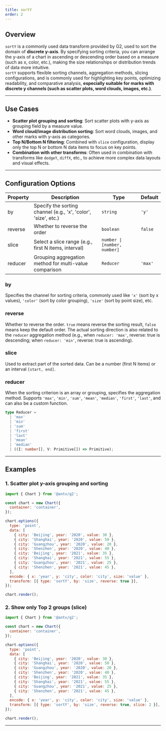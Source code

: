 ```yaml
---
title: sortY
order: 2
---
```


## Overview

`sortY` is a commonly used data transform provided by G2, used to sort the domain of **discrete y-axis**. By specifying sorting criteria, you can arrange the y-axis of a chart in ascending or descending order based on a measure (such as x, color, etc.), making the size relationships or distribution trends of data more intuitive.  
`sortY` supports flexible sorting channels, aggregation methods, slicing configurations, and is commonly used for highlighting key points, optimizing readability, and comparative analysis, **especially suitable for marks with discrete y channels (such as scatter plots, word clouds, images, etc.)**.

---

## Use Cases

- **Scatter plot grouping and sorting**: Sort scatter plots with y-axis as grouping field by a measure value.
- **Word cloud/image distribution sorting**: Sort word clouds, images, and other marks with y-axis as categories.
- **Top N/Bottom N filtering**: Combined with `slice` configuration, display only the top N or bottom N data items to focus on key points.
- **Combination with other transforms**: Often used in combination with transforms like `dodgeY`, `diffX`, etc., to achieve more complex data layouts and visual effects.

---

## Configuration Options

| Property | Description                                          | Type                         | Default |
| -------- | ---------------------------------------------------- | ---------------------------- | ------- |
| by       | Specify the sorting channel (e.g., 'x', 'color', 'size', etc.) | `string`                     | `'y'`   |
| reverse  | Whether to reverse the order                         | `boolean`                    | `false` |
| slice    | Select a slice range (e.g., first N items, interval) | `number \| [number, number]` |         |
| reducer  | Grouping aggregation method for multi-value comparison | `Reducer`                    | `'max'` |

### by

Specifies the channel for sorting criteria, commonly used like `'x'` (sort by x values), `'color'` (sort by color grouping), `'size'` (sort by point size), etc.

### reverse

Whether to reverse the order. `true` means reverse the sorting result, `false` means keep the default order. The actual sorting direction is also related to the `reducer` aggregation method (e.g., when `reducer: 'max'`, reverse: true is descending; when `reducer: 'min'`, reverse: true is ascending).

### slice

Used to extract part of the sorted data. Can be a number (first N items) or an interval `[start, end]`.

### reducer

When the sorting criterion is an array or grouping, specifies the aggregation method. Supports `'max'`, `'min'`, `'sum'`, `'mean'`, `'median'`, `'first'`, `'last'`, and can also be a custom function.

```ts
type Reducer =
  | 'max'
  | 'min'
  | 'sum'
  | 'first'
  | 'last'
  | 'mean'
  | 'median'
  | ((I: number[], V: Primitive[]) => Primitive);
```

---

## Examples

### 1. Scatter plot y-axis grouping and sorting

```js | ob { autoMount: true }
import { Chart } from '@antv/g2';

const chart = new Chart({
  container: 'container',
});

chart.options({
  type: 'point',
  data: [
    { city: 'Beijing', year: '2020', value: 30 },
    { city: 'Shanghai', year: '2020', value: 50 },
    { city: 'Guangzhou', year: '2020', value: 20 },
    { city: 'Shenzhen', year: '2020', value: 40 },
    { city: 'Beijing', year: '2021', value: 35 },
    { city: 'Shanghai', year: '2021', value: 55 },
    { city: 'Guangzhou', year: '2021', value: 25 },
    { city: 'Shenzhen', year: '2021', value: 45 },
  ],
  encode: { x: 'year', y: 'city', color: 'city', size: 'value' },
  transform: [{ type: 'sortY', by: 'size', reverse: true }],
});

chart.render();
```

### 2. Show only Top 2 groups (slice)

```js | ob { autoMount: true }
import { Chart } from '@antv/g2';

const chart = new Chart({
  container: 'container',
});

chart.options({
  type: 'point',
  data: [
    { city: 'Beijing', year: '2020', value: 30 },
    { city: 'Shanghai', year: '2020', value: 50 },
    { city: 'Guangzhou', year: '2020', value: 20 },
    { city: 'Shenzhen', year: '2020', value: 40 },
    { city: 'Beijing', year: '2021', value: 35 },
    { city: 'Shanghai', year: '2021', value: 55 },
    { city: 'Guangzhou', year: '2021', value: 25 },
    { city: 'Shenzhen', year: '2021', value: 45 },
  ],
  encode: { x: 'year', y: 'city', color: 'city', size: 'value' },
  transform: [{ type: 'sortY', by: 'size', reverse: true, slice: 2 }],
});

chart.render();
```

---

